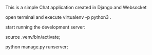 This is a simple Chat application created in Django and Websocket

open terminal and execute virtualenv -p python3 .

start running the development server:

source .venv/bin/activate;

python manage.py runserver;